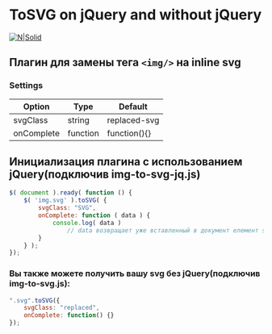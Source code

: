 # ToSVG on jQuery and without jQuery
[![N|Solid](https://www.wysiwygwebbuilder.com/images/SVGImage.jpg)](https://www.w3schools.com/html/html5_svg.asp)

## Плагин для замены тега `<img/>` на inline svg

### Settings

Option | Type | Default 
------ | ---- | ------- 
svgClass | string | replaced-svg 
onComplete | function | function(){} 



## Инициализация плагина с использованием jQuery(подключив img-to-svg-jq.js)

```javascript
$( document ).ready( function () {
    $( 'img.svg' ).toSVG( {
        svgClass: "SVG",
        onComplete: function ( data ) {
            console.log( data )
                // data возвращает уже вставленный в документ елемент svg
        }
    } );
});
```


### Вы также можете получить вашу svg без jQuery(подключив img-to-svg.js):

```javascript
".svg".toSVG({
    svgClass: "replaced",
    onComplete: function() {}
});
```

